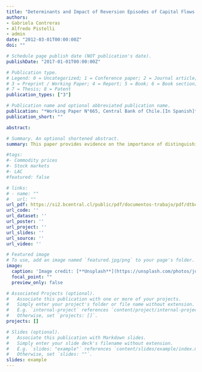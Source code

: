 ```yaml
---
title: "Determinants and Impact of Reversion Episodes of Capital Flows: Are True Sudden Stops and Sudden Flight Different?"
authors:
- Gabriela Contreras
- Alfredo Pistelli
- admin
date: "2012-03-01T00:00:00Z"
doi: ""

# Schedule page publish date (NOT publication's date).
publishDate: "2017-01-01T00:00:00Z"

# Publication type.
# Legend: 0 = Uncategorized; 1 = Conference paper; 2 = Journal article;
# 3 = Preprint / Working Paper; 4 = Report; 5 = Book; 6 = Book section;
# 7 = Thesis; 8 = Patent
publication_types: ["3"]

# Publication name and optional abbreviated publication name.
publication: "*Working Paper N°665, Central Bank of Chile.[In Spanish]*"
publication_short: ""

abstract: 

# Summary. An optional shortened abstract.
summary: This paper provides evidence on the importance of distinguishing among episodes of capital flow reversals driven by stop or reversal of gross capital inflows (sudden stops) and those explained by large surges in gross capital outflows (sudden flights). Besides finding that they have different economic effects, we find that their probability of occurrence depends on different factors. For robustness, we consider alternative methodologies for identifying reversal episodes, which seems important given the differences in incidence between identification criteria. Overall, sudden flight episodes have less economic impact than sudden stop episodes. The probability of occurrence of a sudden stop in capital inflows increases in countries that face negative external shocks, capital bonanzas or high dependence on external financing. Meanwhile, unlike sudden stop episodes, we did not find robust and statistically significant risk factors in the case of sudden flight episodes.

#tags:
#- Commodity prices
#- Stock markets
#- LAC
#featured: false

# links:
# - name: ""
#   url: ""
url_pdf: https://si2.bcentral.cl/public/pdf/documentos-trabajo/pdf/dtbc665.pdf
url_code: ''
url_dataset: ''
url_poster: ''
url_project: ''
url_slides: ''
url_source: ''
url_video: ''

# Featured image
# To use, add an image named `featured.jpg/png` to your page's folder. 
image:
  caption: 'Image credit: [**Unsplash**](https://unsplash.com/photos/jdD8gXaTZsc)'
  focal_point: ""
  preview_only: false

# Associated Projects (optional).
#   Associate this publication with one or more of your projects.
#   Simply enter your project's folder or file name without extension.
#   E.g. `internal-project` references `content/project/internal-project/index.md`.
#   Otherwise, set `projects: []`.
projects: []

# Slides (optional).
#   Associate this publication with Markdown slides.
#   Simply enter your slide deck's filename without extension.
#   E.g. `slides: "example"` references `content/slides/example/index.md`.
#   Otherwise, set `slides: ""`.
slides: example
---
```

